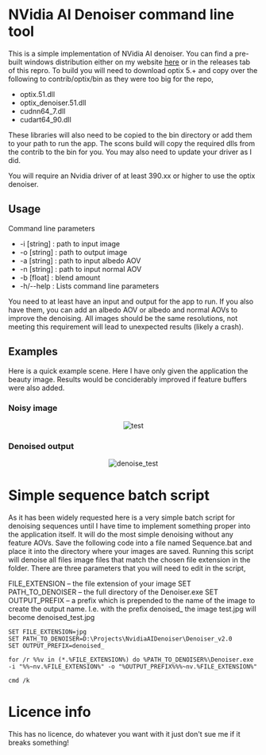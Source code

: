 # NVidia AI Denoiser command line tool

This is a simple implementation of NVidia AI denoiser. You can find a pre-built windows distribution either on my website [here](https://declanrussell.com/portfolio/nvidia-ai-denoiser/) or in the releases tab of this repro. To build you will need to download optix 5.+ and copy over the following to contrib/optix/bin as they were too big for the repo,
* optix.51.dll
* optix_denoiser.51.dll
* cudnn64_7.dll
* cudart64_90.dll

These libraries will also need to be copied to the bin directory or add them to your path to run the app. The scons build will copy the required dlls from the contrib to the bin for you. You may also need to update your driver as I did.

You will require an Nvidia driver of at least 390.xx or higher to use the optix denoiser.

## Usage
Command line parameters
* -i [string] : path to input image
* -o [string] : path to output image
* -a [string] : path to input albedo AOV
* -n [string] : path to input normal AOV
* -b [float] : blend amount
* -h/--help : Lists command line parameters

You need to at least have an input and output for the app to run. If you also have them, you can add an albedo AOV or albedo and normal AOVs to improve the denoising. All images should be the same resolutions, not meeting this requirement will lead to unexpected results (likely a crash).

## Examples
Here is a quick example scene. Here I have only given the application the beauty image. Results would be conciderably improved if feature buffers were also added.

### Noisy image
<p align="center">
  <img src="https://github.com/DeclanRussell/NvidiaAIDenoiser/blob/master/images/test.png" alt="test"/>
</p>

### Denoised output
<p align="center">
  <img src="https://github.com/DeclanRussell/NvidiaAIDenoiser/blob/master/images/denoised_test.png" alt="denoise_test"/>
</p>

# Simple sequence batch script
As it has been widely requested here is a very simple batch script for denoising sequences until I have time to implement something proper into the application itself. It will do the most simple denoising without any feature AOVs. Save the following code into a file named Sequence.bat and place it into the directory where your images are saved. Running this script will denoise all files image files that match the chosen file extension in the folder. There are three parameters that you will need to edit in the script,

FILE_EXTENSION – the file extension of your image
SET PATH_TO_DENOISER – the full directory of the Denoiser.exe
SET OUTPUT_PREFIX – a prefix which is prepended to the name of the image to create the output name. I.e. with the prefix denoised_ the image test.jpg will become denoised_test.jpg

```
SET FILE_EXTENSION=jpg
SET PATH_TO_DENOISER=D:\Projects\NvidiaAIDenoiser\Denoiser_v2.0
SET OUTPUT_PREFIX=denoised_

for /r %%v in (*.%FILE_EXTENSION%) do %PATH_TO_DENOISER%\Denoiser.exe -i "%%~nv.%FILE_EXTENSION%" -o "%OUTPUT_PREFIX%%%~nv.%FILE_EXTENSION%"

cmd /k
```

# Licence info
This has no licence, do whatever you want with it just don't sue me if it breaks something!
